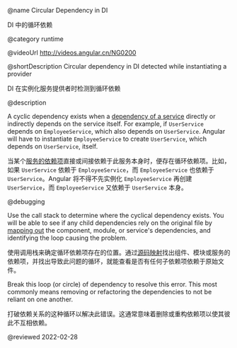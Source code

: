 @name Circular Dependency in DI

DI 中的循环依赖

@category runtime

@videoUrl http://videos.angular.cn/NG0200

@shortDescription Circular dependency in DI detected while instantiating a provider

DI 在实例化服务提供者时检测到循环依赖

@description

A cyclic dependency exists when a [dependency of a service](guide/hierarchical-dependency-injection) directly or indirectly depends on the service itself. For example, if `UserService` depends on `EmployeeService`, which also depends on `UserService`. Angular will have to instantiate `EmployeeService` to create `UserService`, which depends on `UserService`, itself.

当某个[服务的依赖项](guide/hierarchical-dependency-injection)直接或间接依赖于此服务本身时，便存在循环依赖项。比如，如果 `UserService` 依赖于 `EmployeeService`，而 `EmployeeService` 也依赖于 `UserService`。Angular 将不得不先实例化 `EmployeeService` 再创建 `UserService`，而 `EmployeeService` 又依赖于 `UserService` 本身。

@debugging

Use the call stack to determine where the cyclical dependency exists.
You will be able to see if any child dependencies rely on the original file by [mapping out](guide/dependency-injection-in-action) the component, module, or service's dependencies, and identifying the loop causing the problem.

使用调用栈来确定循环依赖项存在的位置。通过[源码映射](guide/dependency-injection-in-action)找出组件、模块或服务的依赖项，并找出导致此问题的循环，就能查看是否有任何子依赖项依赖于原始文件。

Break this loop (or circle) of dependency to resolve this error. This most commonly means removing or refactoring the dependencies to not be reliant on one another.

打破依赖关系的这种循环以解决此错误。这通常意味着删除或重构依赖项以使其彼此不互相依赖。

<!-- links -->

<!-- external links -->

<!-- end links -->

@reviewed 2022-02-28